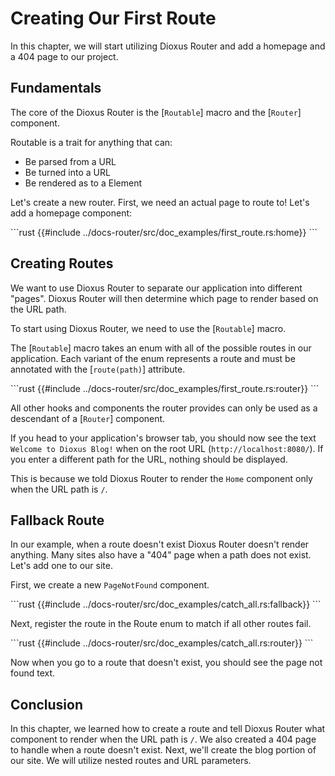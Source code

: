 # Creating Our First Route

In this chapter, we will start utilizing Dioxus Router and add a homepage and a
404 page to our project.

## Fundamentals

The core of the Dioxus Router is the [`Routable`] macro and the [`Router`] component.


Routable is a trait for anything that can:
- Be parsed from a URL
- Be turned into a URL
- Be rendered as to a Element


Let's create a new router. First, we need an actual page to route to! Let's add a homepage component:

\```rust
{{#include ../docs-router/src/doc_examples/first_route.rs:home}}
\```

## Creating Routes

We want to use Dioxus Router to separate our application into different "pages".
Dioxus Router will then determine which page to render based on the URL path.

To start using Dioxus Router, we need to use the [`Routable`] macro.

The [`Routable`] macro takes an enum with all of the possible routes in our application. Each variant of the enum represents a route and must be annotated with the [`route(path)`] attribute.

\```rust
{{#include ../docs-router/src/doc_examples/first_route.rs:router}}
\```

All other hooks and components the router provides can only be used as a descendant of a [`Router`] component.

If you head to your application's browser tab, you should now see the text
`Welcome to Dioxus Blog!` when on the root URL (`http://localhost:8080/`). If
you enter a different path for the URL, nothing should be displayed.

This is because we told Dioxus Router to render the `Home` component only when
the URL path is `/`.

## Fallback Route

In our example, when a route doesn't exist Dioxus Router doesn't render anything. Many sites also have a "404" page when a path does not exist. Let's add one to our site.

First, we create a new `PageNotFound` component.

\```rust
{{#include ../docs-router/src/doc_examples/catch_all.rs:fallback}}
\```

Next, register the route in the Route enum to match if all other routes fail.

\```rust
{{#include ../docs-router/src/doc_examples/catch_all.rs:router}}
\```

Now when you go to a route that doesn't exist, you should see the page not found
text.

## Conclusion

In this chapter, we learned how to create a route and tell Dioxus Router what
component to render when the URL path is `/`. We also created a 404 page to
handle when a route doesn't exist. Next, we'll create the blog portion of our
site. We will utilize nested routes and URL parameters.

